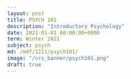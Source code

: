 ```yaml
---
layout: post
title: PSYCH 101
description: "Introductory Psychology"
date: 2021-01-01 00:00:00+0000
term: Winter 2021
subject: psych
md: /mdf/1211/psych101/
image: "/crs_banner/psych101.png"
draft: true
---
```


